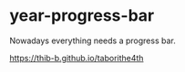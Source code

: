 # year-progress-bar

Nowadays everything needs a progress bar.

https://thib-b.github.io/taborithe4th

